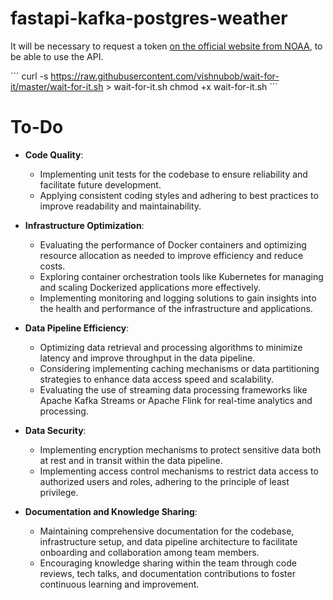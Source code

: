 # fastapi-kafka-postgres-weather


It will be necessary to request a token [on the official website from NOAA](
https://www.ncdc.noaa.gov/cdo-web/token), to be able to use the API. 


´´´
curl -s https://raw.githubusercontent.com/vishnubob/wait-for-it/master/wait-for-it.sh > wait-for-it.sh
chmod +x wait-for-it.sh
´´´

# To-Do
- **Code Quality**:
  - Implementing unit tests for the codebase to ensure reliability and facilitate future development.
  - Applying consistent coding styles and adhering to best practices to improve readability and maintainability.

- **Infrastructure Optimization**:
  - Evaluating the performance of Docker containers and optimizing resource allocation as needed to improve efficiency and reduce costs.
  - Exploring container orchestration tools like Kubernetes for managing and scaling Dockerized applications more effectively.
  - Implementing monitoring and logging solutions to gain insights into the health and performance of the infrastructure and applications.

- **Data Pipeline Efficiency**:
  - Optimizing data retrieval and processing algorithms to minimize latency and improve throughput in the data pipeline.
  - Considering implementing caching mechanisms or data partitioning strategies to enhance data access speed and scalability.
  - Evaluating the use of streaming data processing frameworks like Apache Kafka Streams or Apache Flink for real-time analytics and processing.

- **Data Security**:
  - Implementing encryption mechanisms to protect sensitive data both at rest and in transit within the data pipeline.
  - Implementing access control mechanisms to restrict data access to authorized users and roles, adhering to the principle of least privilege.

- **Documentation and Knowledge Sharing**:
  - Maintaining comprehensive documentation for the codebase, infrastructure setup, and data pipeline architecture to facilitate onboarding and collaboration among team members.
  - Encouraging knowledge sharing within the team through code reviews, tech talks, and documentation contributions to foster continuous learning and improvement.